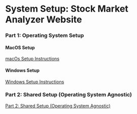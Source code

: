 # System Setup: Stock Market Analyzer Website

### Part 1: Operating System Setup

#### MacOS Setup

<a href="./docs/macOs-Setup.md" target="macOsSpecificInstructions">macOs Setup Instructions</a>

#### Windows Setup

<a href="./docs/Windows-Setup.md" target="winSpecificInstructions">Windows Setup Instructions</a>

### Part 2: Shared Setup (Operating System Agnostic)

<a href="./docs/Shared-Setup.md" target="osAgnostic">Part 2: Shared Setup (Operating System Agnostic)</a>


